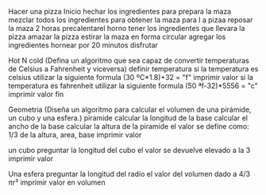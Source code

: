 Hacer una pizza
Inicio
hechar los ingredientes para prepara la maza
mezclar todos los ingredientes para obtener la maza para l a pizaa
reposar la maza 2 horas 
precalentarel horno 
tener los ingredientes que llevara la pizza
amazar la pizza 
estirar la maza en forma circular 
agregar los ingredientes 
hornear por 20 minutos 
disfrutar

Hot N cold (Defina un algoritmo que sea capaz de convertir temperaturas de Celsius a Fahrenheit y viceversa)
definir temperatura
si la temperatura es celsius utilizar la siguiente formula
   (30 ºC*1.8)+32 = "f"
imprimir valor 
si la temperatura es fahrenheit utilizar la siguiente formula
   (50 ªf-32)*5556 = "c"
imprimir valor 
fin 

Geometria (Diseña un algoritmo para calcular el volumen de una pirámide, un cubo y una esfera.)
piramide 
calcular la longitud de la base 
calcular el ancho de la base
calcular la altura de la piramide 
el valor se define como: 1/3 de la altura, area, base 
imprimir valor

un cubo 
preguntar la longitud del cubo
el valor se devuelve elevado a la 3
imprimir valor

Una esfera
preguntar la longitud del radio
el valor del volumen dado a 4/3 πr³
imprimir valor en volumen 
